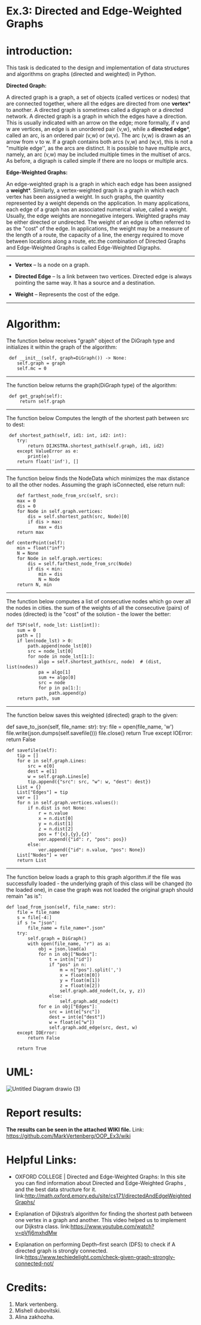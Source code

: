 # Ex.3: Directed and Edge-Weighted Graphs
# introduction:
This task is dedicated to the design and implementation of data structures and algorithms on graphs (directed and weighted) in Python.

**Directed Graph:**

A directed graph is a graph, a set of objects (called vertices or nodes) that are connected together, where all the edges are directed from one **vertex*** to another. A directed graph is sometimes called a digraph or a directed network. A directed graph is a graph in which the edges have a direction. This is usually indicated with an arrow on the edge; more formally, if v and w are vertices, an edge is an unordered pair {v,w}, while a **directed edge***, called an arc, is an ordered pair (v,w) or (w,v). The arc (v,w) is drawn as an arrow from v to w. If a graph contains both arcs (v,w) and (w,v), this is not a "multiple edge'', as the arcs are distinct. It is possible to have multiple arcs, namely, an arc (v,w) may be included multiple times in the multiset of arcs. As before, a digraph is called simple if there are no loops or multiple arcs.

**Edge-Weighted Graphs:**

An edge-weighted graph is a graph in which each edge has been assigned a **weight***. Similarly, a vertex-weighted graph is a graph in which each vertex has been assigned a weight. In such graphs, the quantity represented by a weight depends on the application. In many applications, each edge of a graph has an associated numerical value, called a weight. Usually, the edge weights are nonnegative integers. Weighted graphs may be either directed or undirected. The weight of an edge is often referred to as the "cost" of the edge. In applications, the weight may be a measure of the length of a route, the capacity of a line, the energy required to move between locations along a route, etc.the combination of Directed Graphs and Edge-Weighted Graphs is called Edge-Weighted Digraphs.

______________________________________________________________________________________________________________________________________________________________________________
- **Vertex** – Is a node on a graph. 

- **Directed Edge** – Is a link between two vertices. Directed edge is always pointing the same way. It has a source and a destination. 

- **Weight** – Represents the cost of the edge.
______________________________________________________________________________________________________________________________________________________________________________

# Algorithm:

The function below receives "graph" object of the DiGraph type and initializes it within the graph of the algorithm:

     def __init__(self, graph=DiGraph()) -> None:
        self.graph = graph
        self.mc = 0
    
_________________________________________________________________________________________________________________________________________________________________________________
The function below returns the graph(DiGraph type) of the algorithm:

     def get_graph(self):
         return self.graph
    
_________________________________________________________________________________________________________________________________________________________________________________
The function below Computes the length of the shortest path between src to dest:

     def shortest_path(self, id1: int, id2: int):
        try:
            return DIJKSTRA.shortest_path(self.graph, id1, id2)
        except ValueError as e:
            print(e)
        return float('inf'), []
    
_________________________________________________________________________________________________________________________________________________________________________________ 
The function below finds the NodeData which minimizes the max distance to all the other nodes. Assuming the graph isConnected, else return null:

        def farthest_node_from_src(self, src):
        max = 0
        dis = 0
        for Node in self.graph.vertices:
            dis = self.shortest_path(src, Node)[0]
            if dis > max:
                max = dis
        return max

    def centerPoint(self):
        min = float("inf")
        N = None
        for Node in self.graph.vertices:
            dis = self.farthest_node_from_src(Node)
            if dis < min:
                min = dis
                N = Node
        return N, min
    
_________________________________________________________________________________________________________________________________________________________________________________ 
The function below computes a list of consecutive nodes which go over all the nodes in cities.
the sum of the weights of all the consecutive (pairs) of nodes (directed) is the "cost" of the solution - the lower the better:

    def TSP(self, node_lst: List[int]):
        sum = 0
        path = []
        if len(node_lst) > 0:
            path.append(node_lst[0])
            src = node_lst[0]
            for node in node_lst[1:]:
                algo = self.shortest_path(src, node)  # (dist, list(nodes))
                pa = algo[1]
                sum += algo[0]
                src = node
                for p in pa[1:]:
                    path.append(p)
        return path, sum
    
_________________________________________________________________________________________________________________________________________________________________________________
The function below saves this weighted (directed) graph to the given:

   def save_to_json(self, file_name: str):
        try:
            file = open(file_name, 'w')
            file.write(json.dumps(self.savefile()))
            file.close()
            return True
        except IOError:
            return False

    def savefile(self):
        tip = []
        for e in self.graph.Lines:
            src = e[0]
            dest = e[1]
            w = self.graph.Lines[e]
            tip.append({"src": src, "w": w, "dest": dest})
        List = {}
        List["Edges"] = tip
        ver = []
        for n in self.graph.vertices.values():
            if n.dist is not None:
                r = n.value
                x = n.dist[0]
                y = n.dist[1]
                z = n.dist[2]
                pos = f'{x},{y},{z}'
                ver.append({"id": r, "pos": pos})
            else:
                ver.append({"id": n.value, "pos": None})
        List["Nodes"] = ver
        return List

_________________________________________________________________________________________________________________________________________________________________________________ 
The function below loads a graph to this graph algorithm.if the file was successfully loaded - the underlying graph of this class will be changed (to the loaded one), in case the graph was not loaded the original graph should remain "as is":
    
    def load_from_json(self, file_name: str):
        file = file_name
        s = file[-4:]
        if s != "json":
            file_name = file_name+".json"
        try:
            self.graph = DiGraph()
            with open(file_name, "r") as a:
                obj = json.load(a)
                for n in obj["Nodes"]:
                    t = int(n["id"])
                    if "pos" in n:
                        m = n["pos"].split(',')
                        x = float(m[0])
                        y = float(m[1])
                        z = float(m[2])
                        self.graph.add_node(t,(x, y, z))
                    else:
                        self.graph.add_node(t)
                for e in obj["Edges"]:
                    src = int(e["src"])
                    dest = int(e["dest"])
                    w = float(e["w"])
                    self.graph.add_edge(src, dest, w)
        except IOError:
            return False

        return True

 # UML:
![Untitled Diagram drawio (3)](https://user-images.githubusercontent.com/93255163/147592154-54adfe2f-5316-47ff-8d14-fc93b215339d.png)

# Report results:
**The results can be seen in the attached WIKI file.**
Link: https://github.com/MarkVertenberg/OOP_Ex3/wiki

# Helpful Links:

- OXFORD COLLEGE | Directed and Edge-Weighted Graphs: 
In this site you can find information about Directed and Edge-Weighted Graphs , and the best data structure for it.
    link:http://math.oxford.emory.edu/site/cs171/directedAndEdgeWeightedGraphs/

- Explanation of Dijkstra’s algorithm for finding the shortest path between one vertex in a graph and another.
This video helped us to implement our Dijkstra class.
    link:https://www.youtube.com/watch?v=pVfj6mxhdMw

- Explanation on performing Depth–first search (DFS) to check if A directed graph is strongly connected.
    link:https://www.techiedelight.com/check-given-graph-strongly-connected-not/

# Credits:
1. Mark vertenberg.
2. Mishell dubovitski.
3. Alina zakhozha.

